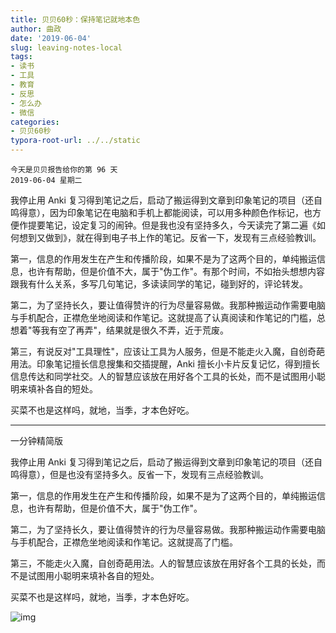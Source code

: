 ```yaml
---
title: 贝贝60秒：保持笔记就地本色
author: 曲政
date: '2019-06-04'
slug: leaving-notes-local
tags:
- 读书
- 工具
- 教育
- 反思
- 怎么办
- 微信
categories:
- 贝贝60秒
typora-root-url: ../../static
---
```


```
今天是贝贝报告给你的第 96 天 
2019-06-04 星期二
```

我停止用 Anki 复习得到笔记之后，启动了搬运得到文章到印象笔记的项目（还自鸣得意），因为印象笔记在电脑和手机上都能阅读，可以用多种颜色作标记，也方便作提要笔记，设定复习的闹钟。但是我也没有坚持多久，今天读完了第二遍《如何想到又做到》，就在得到电子书上作的笔记。反省一下，发现有三点经验教训。

第一，信息的作用发生在产生和传播阶段，如果不是为了这两个目的，单纯搬运信息，也许有帮助，但是价值不大，属于"伪工作"。有那个时间，不如抬头想想内容跟我有什么关系，多写几句笔记，多读读同学的笔记，碰到好的，评论转发。

第二，为了坚持长久，要让值得赞许的行为尽量容易做。我那种搬运动作需要电脑与手机配合，正襟危坐地阅读和作笔记。这就提高了认真阅读和作笔记的门槛，总想着"等我有空了再弄"，结果就是很久不弄，近于荒废。

第三，有说反对"工具理性"，应该让工具为人服务，但是不能走火入魔，自创奇葩用法。印象笔记擅长信息搜集和交插提醒，Anki 擅长小卡片反复记忆，得到擅长信息传达和同学社交。人的智慧应该放在用好各个工具的长处，而不是试图用小聪明来填补各自的短处。

买菜不也是这样吗，就地，当季，才本色好吃。

------

一分钟精简版

我停止用 Anki 复习得到笔记之后，启动了搬运得到文章到印象笔记的项目（还自鸣得意），但是也没有坚持多久。反省一下，发现有三点经验教训。

第一，信息的作用发生在产生和传播阶段，如果不是为了这两个目的，单纯搬运信息，也许有帮助，但是价值不大，属于"伪工作"。

第二，为了坚持长久，要让值得赞许的行为尽量容易做。我那种搬运动作需要电脑与手机配合，正襟危坐地阅读和作笔记。这就提高了门槛。

第三，不能走火入魔，自创奇葩用法。人的智慧应该放在用好各个工具的长处，而不是试图用小聪明来填补各自的短处。

买菜不也是这样吗，就地，当季，才本色好吃。

![img](/images/2019-06-04-%E8%B4%9D%E8%B4%9D60%E7%A7%92%EF%BC%9A%E4%BF%9D%E6%8C%81%E7%AC%94%E8%AE%B0%E5%B0%B1%E5%9C%B0%E6%9C%AC%E8%89%B2/640-20200416120119384.jpeg)


